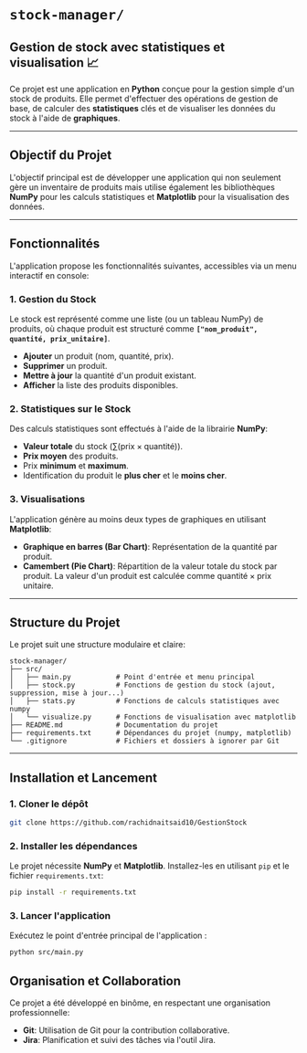 # `stock-manager/`

## Gestion de stock avec statistiques et visualisation 📈

Ce projet est une application en **Python** conçue pour la gestion simple d'un stock de produits. Elle permet d'effectuer des opérations de gestion de base, de calculer des **statistiques** clés et de visualiser les données du stock à l'aide de **graphiques**.

---

## Objectif du Projet

L'objectif principal est de développer une application qui non seulement gère un inventaire de produits mais utilise également les bibliothèques **NumPy** pour les calculs statistiques et **Matplotlib** pour la visualisation des données.

---

## Fonctionnalités

L'application propose les fonctionnalités suivantes, accessibles via un menu interactif en console:

### 1. Gestion du Stock

Le stock est représenté comme une liste (ou un tableau NumPy) de produits, où chaque produit est structuré comme **`["nom_produit", quantité, prix_unitaire]`**.

* **Ajouter** un produit (nom, quantité, prix).
* **Supprimer** un produit.
* **Mettre à jour** la quantité d'un produit existant.
* **Afficher** la liste des produits disponibles.

### 2. Statistiques sur le Stock

Des calculs statistiques sont effectués à l'aide de la librairie **NumPy**:

* **Valeur totale** du stock ($\sum (\text{prix} \times \text{quantité})$).
* **Prix moyen** des produits.
* Prix **minimum** et **maximum**.
* Identification du produit le **plus cher** et le **moins cher**.

### 3. Visualisations

L'application génère au moins deux types de graphiques en utilisant **Matplotlib**:

* **Graphique en barres (Bar Chart)**: Représentation de la quantité par produit.
* **Camembert (Pie Chart)**: Répartition de la valeur totale du stock par produit. La valeur d'un produit est calculée comme $\text{quantité} \times \text{prix unitaire}$.

---

## Structure du Projet

Le projet suit une structure modulaire et claire:
```
stock-manager/
├── src/
│   ├── main.py           # Point d'entrée et menu principal
│   ├── stock.py          # Fonctions de gestion du stock (ajout, suppression, mise à jour...)
│   ├── stats.py          # Fonctions de calculs statistiques avec numpy
│   └── visualize.py      # Fonctions de visualisation avec matplotlib
├── README.md             # Documentation du projet
├── requirements.txt      # Dépendances du projet (numpy, matplotlib)
└── .gitignore            # Fichiers et dossiers à ignorer par Git
```

---

## Installation et Lancement

### 1. Cloner le dépôt

```bash
git clone https://github.com/rachidnaitsaid10/GestionStock
```

### 2. Installer les dépendances

Le projet nécessite **NumPy** et **Matplotlib**. Installez-les en utilisant `pip` et le fichier `requirements.txt`:

```bash
pip install -r requirements.txt
```

### 3. Lancer l'application

Exécutez le point d'entrée principal de l'application :

```bash
python src/main.py
```

## Organisation et Collaboration

Ce projet a été développé en binôme, en respectant une organisation professionnelle:

* **Git**: Utilisation de Git pour la contribution collaborative.
* **Jira**: Planification et suivi des tâches via l'outil Jira.

